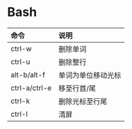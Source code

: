 # Bash

| 命令          | 说明               |
| :------------ | :----------------- |
| ctrl-w        | 删除单词           |
| ctrl-u        | 删除整行           |
| alt-b/alt-f   | 单词为单位移动光标 |
| ctrl-a/ctrl-e | 移至行首/尾        |
| ctrl-k        | 删除光标至行尾     |
| ctrl-l        | 清屏               |